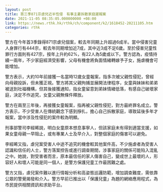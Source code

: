 ```yaml
---
layout: post
title: 首三季871宗虐兒近半性侵　有事主憂拆散家庭遲報案
date: 2021-11-05 08:35:05.000000000 +08:00
link: https://news.rthk.hk/rthk/ch/component/k2/1618452-20211105.htm
categories: rthk
---
```


警方在今年首3季錄得871宗虐兒個案，較去年同期上升超過6成半。當中侵害兒童人身罪行有444宗，較去年同期增加近7成，其中近3成不足6歲。至於侵害兒童性罪行方面則有427宗，按年上升約62%，有22人為5歲或以下。警方認為，疫情持續一兩年，不少家庭經濟受影響，父母有機會將負面情緒轉嫁予子女，施虐機會可能增加。

警方表示，大約10年前接獲一名當時12歲女童報案，指多次被父親性侵犯，曾經向母親投訴，但未獲正視。警方將其父親拘捕並展開法律程序，女童與妹妹和弟弟被送到社福機構，但其後接獲通知，指女童留意到弟妹情緒低落，有感自己破壞家庭，決定不作追究，女童父親無條件釋放。

警方在兩至三年後，再接獲女童報案，指再被父親性侵犯，對方最終罪名成立。警方表示，不少受害人在傳統觀念下感到掙扎，擔心自己拆散家庭，導致延後多年才報案，當中涉及性侵犯的案件較為明顯。

刑事部警司李經晞說，明白女童原本想息事寧人，但該家庭未有得到適當支援，如果女童母親一早阻止，或有專業人士及早介入，對整個家庭的傷害可以避免。

李經晞又指，虐兒案受害人中途不追究的機會較其他案件高，不少施虐者為受害人認識和信任的人士，警方落案控告或進行調查期間，涉事家庭的關係可能陷入混亂之中。她說，對受害者而言，原本最信任的家人傷害自己，變成世上最壞的人，形容好人和壞人可能是同一個人，是警方保護兒童工作最困難之處。

警方又指，虐兒案件難以進行情報分析和高姿態巡邏防範，增加調查難度，需依靠公眾的警覺揭發和介入。警方早前已推出以「保護兒童」為題的網絡應用程式，為市民提供相關資訊和求助平台。
